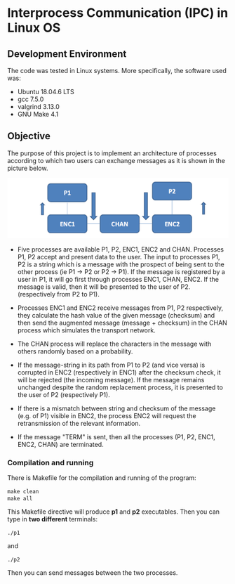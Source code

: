 # Interprocess Communication (IPC) in Linux OS


## Development Environment

The code was tested in Linux systems. More specifically, the software used was:
* Ubuntu 18.04.6 LTS
* gcc 7.5.0
* valgrind 3.13.0
* GNU Make 4.1

## Objective
The purpose of this project is to implement an architecture of processes according to which two users can exchange messages as it is shown in the picture below.

![Screenshot](./Process_Architecture.png)

* Five processes are available P1, P2, ENC1, ENC2 and CHAN.
Processes P1, P2 accept and present data to the user. The input
to processes P1, P2 is a string which is a message with
the prospect of being sent to the other process (ie P1 → P2 or P2 → P1). If the message is registered by a user in P1, it will go first through processes ENC1, CHAN, ENC2. If the message is valid, then it will be presented to the user of P2. (respectively from P2 to P1).

* Processes ENC1 and ENC2 receive messages from P1, P2 respectively, they calculate the hash value of the given message (checksum) and then send the augmented message (message + checksum) in the CHAN process which simulates the transport network.

* The CHAN process will replace the characters in the message with others randomly based on a probability. 

* If the message-string in its path from P1 to P2 (and vice versa) is corrupted in ENC2 (respectively in ENC1) after the checksum check, it will be rejected (the incoming message). If the message remains unchanged despite the random replacement process, it is presented to the user of P2 (respectively P1).

* If there is a mismatch between string and checksum of the message (e.g. of P1) visible in ENC2, the process ENC2 will request the retransmission of the relevant information.

* If the message "TERM" is sent, then all the processes (P1, P2, ENC1, ENC2, CHAN) are terminated.


### Compilation and running

There is Makefile for the compilation and running of the program:

```
make clean
make all
```
This Makefile directive will produce **p1** and **p2** executables. Then you can type in **two different** terminals:

```
./p1
```
and

```
./p2
```
Then you can send messages between the two processes.